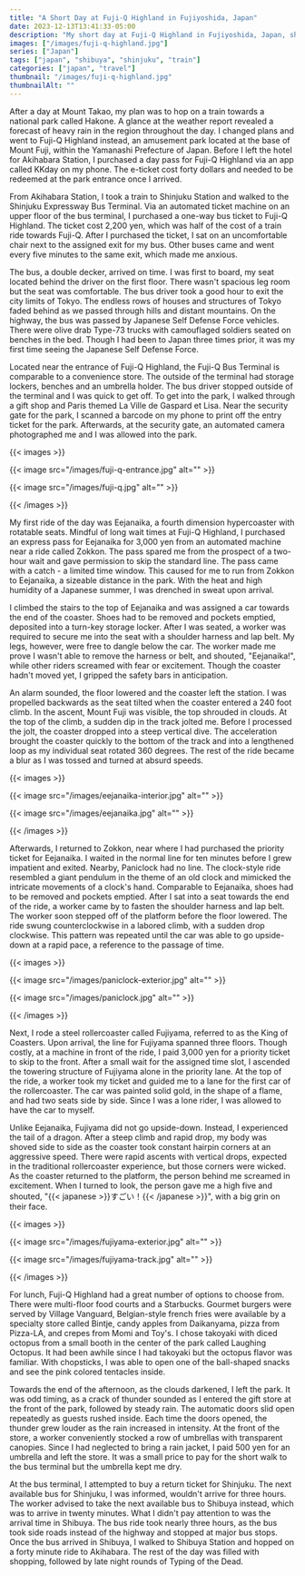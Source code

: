 ```yaml
---
title: "A Short Day at Fuji-Q Highland in Fujiyoshida, Japan"
date: 2023-12-13T13:41:33-05:00
description: "My short day at Fuji-Q Highland in Fujiyoshida, Japan, shortened by heavy rain and thunder."
images: ["/images/fuji-q-highland.jpg"]
series: ["Japan"]
tags: ["japan", "shibuya", "shinjuku", "train"]
categories: ["japan", "travel"]
thumbnail: "/images/fuji-q-highland.jpg"
thumbnailAlt: ""
---
```


After a day at Mount Takao, my plan was to hop on a train towards a national park called Hakone. A glance at the weather report revealed a forecast of heavy rain in the region throughout the day. I changed plans and went to Fuji-Q Highland instead, an amusement park located at the base of Mount Fuji, within the Yamanashi Prefecture of Japan. Before I left the hotel for Akihabara Station, I purchased a day pass for Fuji-Q Highland via an app called KKday on my phone. The e-ticket cost forty dollars and needed to be redeemed at the park entrance once I arrived.

From Akihabara Station, I took a train to Shinjuku Station and walked to the Shinjuku Expressway Bus Terminal. Via an automated ticket machine on an upper floor of the bus terminal, I purchased a one-way bus ticket to Fuji-Q Highland. The ticket cost 2,200 yen, which was half of the cost of a train ride towards Fuji-Q. After I purchased the ticket, I sat on an uncomfortable chair next to the assigned exit for my bus. Other buses came and went every five minutes to the same exit, which made me anxious.

The bus, a double decker, arrived on time. I was first to board, my seat located behind the driver on the first floor. There wasn't spacious leg room but the seat was comfortable. The bus driver took a good hour to exit the city limits of Tokyo. The endless rows of houses and structures of Tokyo faded behind as we passed through hills and distant mountains. On the highway, the bus was passed by Japanese Self Defense Force vehicles. There were olive drab Type-73 trucks with camouflaged soldiers seated on benches in the bed. Though I had been to Japan three times prior, it was my first time seeing the Japanese Self Defense Force.

Located near the entrance of Fuji-Q Highland, the Fuji-Q Bus Terminal is comparable to a convenience store. The outside of the terminal had storage lockers, benches and an umbrella holder. The bus driver stopped outside of the terminal and I was quick to get off. To get into the park, I walked through a gift shop and Paris themed La Ville de Gaspard et Lisa. Near the security gate for the park, I scanned a barcode on my phone to print off the entry ticket for the park. Afterwards, at the security gate, an automated camera photographed me and I was allowed into the park.

{{< images >}}

{{< image src="/images/fuji-q-entrance.jpg" alt="" >}}

{{< image src="/images/fuji-q.jpg" alt="" >}}

{{< /images >}}

My first ride of the day was Eejanaika, a fourth dimension hypercoaster with rotatable seats. Mindful of long wait times at Fuji-Q Highland, I purchased an express pass for Eejanaika for 3,000 yen from an automated machine near a ride called Zokkon. The pass spared me from the prospect of a two-hour wait and gave permission to skip the standard line. The pass came with a catch - a limited time window. This caused for me to run from Zokkon to Eejanaika, a sizeable distance in the park. With the heat and high humidity of a Japanese summer, I was drenched in sweat upon arrival.

I climbed the stairs to the top of Eejanaika and was assigned a car towards the end of the coaster. Shoes had to be removed and pockets emptied, deposited into a turn-key storage locker. After I was seated, a worker was required to secure me into the seat with a shoulder harness and lap belt. My legs, however, were free to dangle below the car. The worker made me prove I wasn't able to remove the harness or belt, and shouted, "Eejanaika!", while other riders screamed with fear or excitement. Though the coaster hadn't moved yet, I gripped the safety bars in anticipation.

An alarm sounded, the floor lowered and the coaster left the station. I was propelled backwards as the seat tilted when the coaster entered a 240 foot climb. In the ascent, Mount Fuji was visible, the top shrouded in clouds. At the top of the climb, a sudden dip in the track jolted me. Before I processed the jolt, the coaster dropped into a steep vertical dive. The acceleration brought the coaster quickly to the bottom of the track and into a lengthened loop as my individual seat rotated 360 degrees. The rest of the ride became a blur as I was tossed and turned at absurd speeds.

{{< images >}}

{{< image src="/images/eejanaika-interior.jpg" alt="" >}}

{{< image src="/images/eejanaika.jpg" alt="" >}}

{{< /images >}}

Afterwards, I returned to Zokkon, near where I had purchased the priority ticket for Eejanaika. I waited in the normal line for ten minutes before I grew impatient and exited. Nearby, Paniclock had no line. The clock-style ride resembled a giant pendulum in the theme of an old clock and mimicked the intricate movements of a clock's hand. Comparable to Eejanaika, shoes had to be removed and pockets emptied. After I sat into a seat towards the end of the ride, a worker came by to fasten the shoulder harness and lap belt. The worker soon stepped off of the platform before the floor lowered. The ride swung counterclockwise in a labored climb, with a sudden drop clockwise. This pattern was repeated until the car was able to go upside-down at a rapid pace, a reference to the passage of time.

{{< images >}}

{{< image src="/images/paniclock-exterior.jpg" alt="" >}}

{{< image src="/images/paniclock.jpg" alt="" >}}

{{< /images >}}

Next, I rode a steel rollercoaster called Fujiyama, referred to as the King of Coasters. Upon arrival, the line for Fujiyama spanned three floors. Though costly, at a machine in front of the ride, I paid 3,000 yen for a priority ticket to skip to the front. After a small wait for the assigned time slot, I ascended the towering structure of Fujiyama alone in the priority lane. At the top of the ride, a worker took my ticket and guided me to a lane for the first car of the rollercoaster. The car was painted solid gold, in the shape of a flame, and had two seats side by side. Since I was a lone rider, I was allowed to have the car to myself.

Unlike Eejanaika, Fujiyama did not go upside-down. Instead, I experienced the tail of a dragon. After a steep climb and rapid drop, my body was shoved side to side as the coaster took constant hairpin corners at an aggressive speed. There were rapid ascents with vertical drops, expected in the traditional rollercoaster experience, but those corners were wicked. As the coaster returned to the platform, the person behind me screamed in excitement. When I turned to look, the person gave me a high five and shouted, "{{< japanese >}}すごい！{{< /japanese >}}", with a big grin on their face.

{{< images >}}

{{< image src="/images/fujiyama-exterior.jpg" alt="" >}}

{{< image src="/images/fujiyama-track.jpg" alt="" >}}

{{< /images >}}

For lunch, Fuji-Q Highland had a great number of options to choose from. There were multi-floor food courts and a Starbucks. Gourmet burgers were served by Village Vanguard, Belgian-style french fries were available by a specialty store called Bintje, candy apples from Daikanyama, pizza from Pizza-LA, and crepes from Momi and Toy's. I chose takoyaki with diced octopus from a small booth in the center of the park called Laughing Octopus. It had been awhile since I had takoyaki but the octopus flavor was familiar. With chopsticks, I was able to open one of the ball-shaped snacks and see the pink colored tentacles inside.

Towards the end of the afternoon, as the clouds darkened, I left the park. It was odd timing, as a crack of thunder sounded as I entered the gift store at the front of the park, followed by steady rain. The automatic doors slid open repeatedly as guests rushed inside. Each time the doors opened, the thunder grew louder as the rain increased in intensity. At the front of the store, a worker conveniently stocked a row of umbrellas with transparent canopies. Since I had neglected to bring a rain jacket, I paid 500 yen for an umbrella and left the store. It was a small price to pay for the short walk to the bus terminal but the umbrella kept me dry.

At the bus terminal, I attempted to buy a return ticket for Shinjuku. The next available bus for Shinjuku, I was informed, wouldn't arrive for three hours. The worker advised to take the next available bus to Shibuya instead, which was to arrive in twenty minutes. What I didn't pay attention to was the arrival time in Shibuya. The bus ride took nearly three hours, as the bus took side roads instead of the highway and stopped at major bus stops. Once the bus arrived in Shibuya, I walked to Shibuya Station and hopped on a forty minute ride to Akihabara. The rest of the day was filled with shopping, followed by late night rounds of Typing of the Dead.

